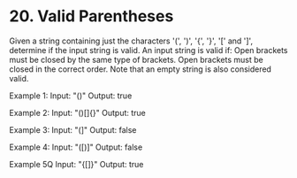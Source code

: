 # 20. Valid Parentheses

Given a string containing just the characters '(', ')', '{', '}', '[' and ']', determine if the input string is valid.
An input string is valid if:
Open brackets must be closed by the same type of brackets.
Open brackets must be closed in the correct order.
Note that an empty string is also considered valid.

Example 1:
Input: "()"
Output: true

Example 2:
Input: "()[]{}"
Output: true

Example 3:
Input: "(]"
Output: false

Example 4:
Input: "([)]"
Output: false

Example 5Q
Input: "{[]}"
Output: true
